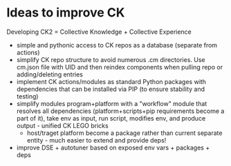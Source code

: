 # Ideas to improve CK

Developing CK2 = Collective Knowledge + Collective Experience

* simple and pythonic access to CK repos as a database (separate from actions)
* simplify CK repo structure to avoid numerous .cm directories. Use cm.json file with UID and then reindex components when pulling repo or adding/deleting entries
* implement CK actions/modules as standard Python packages with dependencies that can be installed via PIP (to ensure stability and testing)
* simplify modules program+platform with a "workflow" module that resolves all dependencies (platform+scripts+pip requirements become a part of it), 
  take env as input, run script, modifies env, and produce output - unified CK LEGO bricks
  * host/traget platform become a package rather than current separate entity - much easier to extend and provide deps!
* improve DSE + autotuner based on exposed env vars + packages + deps

